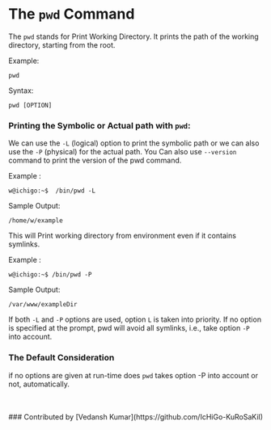 # The `pwd` Command

The `pwd` stands for Print Working Directory. It prints the path of the working directory, starting from the root.

Example:

```
pwd  
```  
Syntax:

```
pwd [OPTION]
```  
### Printing the Symbolic or Actual path with `pwd`:
 
We can use the `-L` (logical) option to print the symbolic path or we can also use the `-P` (physical) for the actual path.
You Can also use `--version` command to print the version of the pwd command. 

Example :

```
w@ichigo:~$  /bin/pwd -L
```
Sample Output:

```
/home/w/example
```

This will Print working directory from environment even if it contains symlinks.

Example :

```
w@ichigo:~$ /bin/pwd -P
```
Sample Output:

```
/var/www/exampleDir
```

If both `-L` and `-P` options are used, option `L` is taken into priority. If no option is specified at the prompt, pwd will avoid all symlinks, i.e., take option `-P` into account.

### The Default Consideration
if no options are given at run-time does `pwd` takes option -P into account or not, automatically.

<br>
<br>
### Contributed by
[Vedansh Kumar](https://github.com/IcHiGo-KuRoSaKiI)
